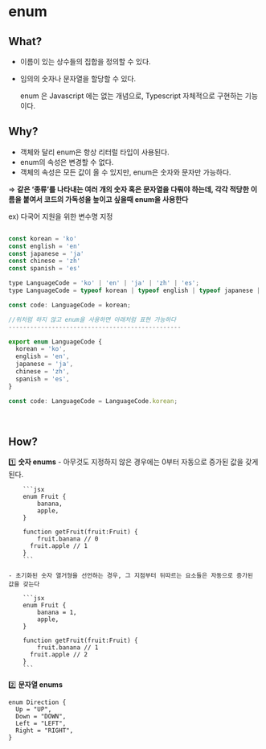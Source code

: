 # enum


What?
---

- 이름이 있는 상수들의 집합을 정의할 수 있다.
- 임의의 숫자나 문자열을 할당할 수 있다.
    
    enum 은 Javascript 에는 없는 개념으로, Typescript 자체적으로 구현하는 기능이다.
    

Why?
---

- 객체와 달리 enum은 항상 리터럴 타입이 사용된다.
- enum의 속성은 변경할 수 없다.
- 객체의 속성은 모든 값이 올 수 있지만, enum은 숫자와 문자만 가능하다.

⇒ **같은 ‘종류’를 나타내는 여러 개의 숫자 혹은 문자열을 다뤄야 하는데, 각각 적당한 이름을 붙여서 코드의 가독성을 높이고 싶을때 enum을 사용한다**

ex) 다국어 지원을 위한 변수명 지정

```jsx

const korean = 'ko'
const english = 'en'
const japanese = 'ja'
const chinese = 'zh'
const spanish = 'es'

type LanguageCode = 'ko' | 'en' | 'ja' | 'zh' | 'es';
type LanguageCode = typeof korean | typeof english | typeof japanese | typeof chinese | typeof spanish

const code: LanguageCode = korean;

//위처럼 하지 않고 enum을 사용하면 아래처럼 표현 가능하다
------------------------------------------------

export enum LanguageCode {
  korean = 'ko',
  english = 'en',
  japanese = 'ja',
  chinese = 'zh',
  spanish = 'es',
}

const code: LanguageCode = LanguageCode.korean;
```

<br />

How?
---

:one: **숫자 enums**
    - 아무것도 지정하지 않은 경우에는 0부터 자동으로 증가된 값을 갖게 된다.
        
        ```jsx
        enum Fruit {
        	banana,
        	apple,
        }
        
        function getFruit(fruit:Fruit) {
        	fruit.banana // 0
          fruit.apple // 1
        }
        ```
        
    - 초기화된 숫자 열거형을 선언하는 경우, 그 지점부터 뒤따르는 요소들은 자동으로 증가된 값을 갖는다
        
        ```jsx
        enum Fruit {
        	banana = 1,
        	apple,
        }
        
        function getFruit(fruit:Fruit) {
        	fruit.banana // 1
          fruit.apple // 2
        }
        ```
        

:two: **문자열 enums**

```
enum Direction {
  Up = "UP",
  Down = "DOWN",
  Left = "LEFT",
  Right = "RIGHT",
}
```
